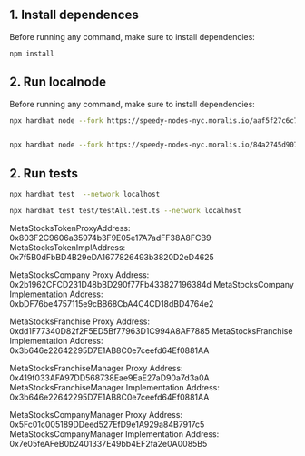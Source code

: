 ## 1. Install dependences

Before running any command, make sure to install dependencies:

```sh
npm install
```

## 2. Run localnode

Before running any command, make sure to install dependencies:

```sh
npx hardhat node --fork https://speedy-nodes-nyc.moralis.io/aaf5f27c6c7a9ad182a69ccd/bsc/testnet/archive


npx hardhat node --fork https://speedy-nodes-nyc.moralis.io/84a2745d907034e6d388f8d6/avalanche/testnet

```

## 2. Run tests
```sh
npx hardhat test  --network localhost

npx hardhat test test/testAll.test.ts --network localhost

```


MetaStocksTokenProxyAddress:  0x803F2C9606a35974b3F9E05e17A7adFF38A8FCB9
MetaStocksTokenImplAddress:  0x7f5B0dFbBD4B29eDA1677826493b3820D2eD4625

MetaStocksCompany Proxy Address:  0x2b1962CFCD231D48bBD290f77Fb433827196384d
MetaStocksCompany Implementation Address:  0xbDF76be4757115e9cBB68CbA4C4CD18dBD4764e2

MetaStocksFranchise Proxy Address:  0xdd1F77340D82f2F5ED5Bf77963D1C994A8AF7885
MetaStocksFranchise Implementation Address:  0x3b646e22642295D7E1AB8C0e7ceefd64Ef0881AA

MetaStocksFranchiseManager Proxy Address:  0x419f033AFA97DD568738Eae9EaE27aD90a7d3a0A
MetaStocksFranchiseManager Implementation Address:  0x3b646e22642295D7E1AB8C0e7ceefd64Ef0881AA

MetaStocksCompanyManager Proxy Address:  0x5Fc01c005189DDeed527EfD9e1A929a84B7917c5
MetaStocksCompanyManager Implementation Address:  0x7e05feAFeB0b2401337E49bb4EF2fa2e0A0085B5